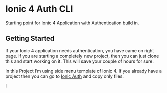 # Ionic 4 Auth CLI

Starting point for Ionic 4 Application with Authentication build in.

## Getting Started

If your Ionic 4 application needs authentication, you have came on right page. If you are starting a completely new project, then you can just clone this and start working on it. This will save your couple of hours for sure.

In this Project I’m using side menu template of Ionic 4. If you already have a project then you can go to [Ionic Auth](https://github.com/flicher-net/ionic-4-auth) and copy only files.


I
